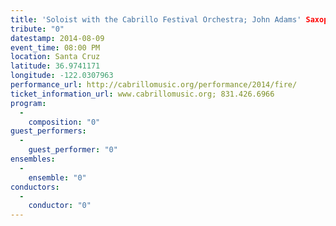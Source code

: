 ```yaml
---
title: 'Soloist with the Cabrillo Festival Orchestra; John Adams' Saxophone Concerto'
tribute: "0"
datestamp: 2014-08-09
event_time: 08:00 PM
location: Santa Cruz
latitude: 36.9741171
longitude: -122.0307963
performance_url: http://cabrillomusic.org/performance/2014/fire/
ticket_information_url: www.cabrillomusic.org; 831.426.6966
program: 
  -
    composition: "0"
guest_performers: 
  -
    guest_performer: "0"
ensembles: 
  -
    ensemble: "0"
conductors: 
  -
    conductor: "0"
---
```

